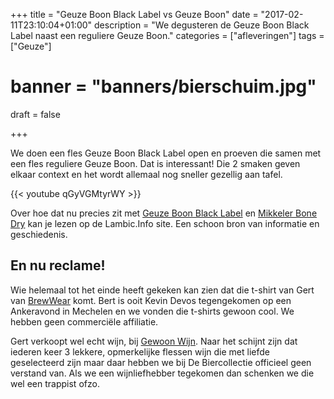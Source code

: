 +++
title = "Geuze Boon Black Label vs Geuze Boon"
date = "2017-02-11T23:10:04+01:00"
description = "We degusteren de Geuze Boon Black Label naast een reguliere Geuze Boon."
categories = ["afleveringen"]
tags = ["Geuze"]
# banner = "banners/bierschuim.jpg"
draft = false

+++

We doen een fles Geuze Boon Black Label open en proeven die samen met een fles reguliere Geuze Boon. Dat is interessant! Die 2 smaken geven elkaar context en het wordt allemaal nog sneller gezellig aan tafel.

<!--more-->

{{< youtube qGyVGMtyrWY >}}

Over hoe dat nu precies zit met [Geuze Boon Black Label](https://www.lambic.info/Oude_Geuze_Boon_Black_Label) en [Mikkeler Bone Dry](https://www.lambic.info/Boon/Mikkeller_Oude_Geuze_Boon_Bone_Dry) kan je lezen op de Lambic.Info site. Een schoon bron van informatie en geschiedenis.

## En nu reclame!

Wie helemaal tot het einde heeft gekeken kan zien dat die t-shirt van Gert van [BrewWear](http://www.brewwear.eu/) komt. Bert is ooit Kevin Devos tegengekomen op een Ankeravond in Mechelen en we vonden die t-shirts gewoon cool. We hebben geen commerciële affiliatie.

Gert verkoopt wel echt wijn, bij [Gewoon Wijn](https://gewoonwijn.be/). Naar het schijnt zijn dat iederen keer 3 lekkere, opmerkelijke flessen wijn die met liefde geselecteerd zijn maar daar hebben we bij De Biercollectie officieel geen verstand van. Als we een wijnliefhebber tegekomen dan schenken we die wel een trappist ofzo.
